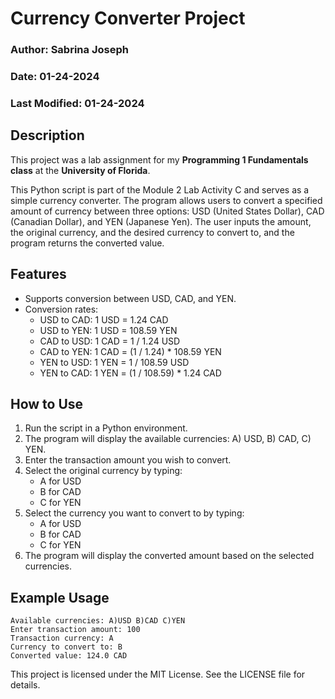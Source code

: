 # Currency Converter Project

### Author: Sabrina Joseph  
### Date: 01-24-2024  
### Last Modified: 01-24-2024

## Description
This project was a lab assignment for my **Programming 1 Fundamentals class** at the **University of Florida**.  

This Python script is part of the Module 2 Lab Activity C and serves as a simple currency converter. The program allows users to convert a specified amount of currency between three options: USD (United States Dollar), CAD (Canadian Dollar), and YEN (Japanese Yen). The user inputs the amount, the original currency, and the desired currency to convert to, and the program returns the converted value.

## Features
- Supports conversion between USD, CAD, and YEN.
- Conversion rates:
  - USD to CAD: 1 USD = 1.24 CAD
  - USD to YEN: 1 USD = 108.59 YEN
  - CAD to USD: 1 CAD = 1 / 1.24 USD
  - CAD to YEN: 1 CAD = (1 / 1.24) * 108.59 YEN
  - YEN to USD: 1 YEN = 1 / 108.59 USD
  - YEN to CAD: 1 YEN = (1 / 108.59) * 1.24 CAD

## How to Use
1. Run the script in a Python environment.
2. The program will display the available currencies: A) USD, B) CAD, C) YEN.
3. Enter the transaction amount you wish to convert.
4. Select the original currency by typing:
   - A for USD
   - B for CAD
   - C for YEN
5. Select the currency you want to convert to by typing:
   - A for USD
   - B for CAD
   - C for YEN
6. The program will display the converted amount based on the selected currencies.

## Example Usage
```plaintext
Available currencies: A)USD B)CAD C)YEN
Enter transaction amount: 100
Transaction currency: A
Currency to convert to: B
Converted value: 124.0 CAD
```

This project is licensed under the MIT License. See the LICENSE file for details.
